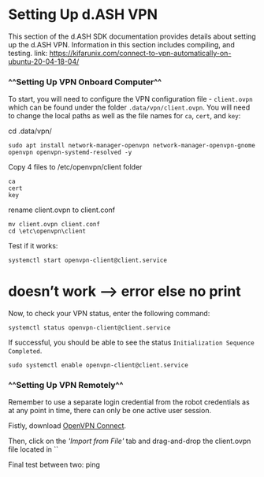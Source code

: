 # Setting Up d.ASH VPN

This section of the d.ASH SDK documentation provides details about setting up the d.ASH VPN. Information in this section includes compiling, and testing.
link: https://kifarunix.com/connect-to-vpn-automatically-on-ubuntu-20-04-18-04/

### ^^Setting Up VPN Onboard Computer^^

To start, you will need to configure the VPN configuration file - `client.ovpn` which can be found under the folder `.data/vpn/client.ovpn`. You will need to change the local paths as well as the file names for `ca`, `cert`, and `key`:

cd .data/vpn/

``` python3
sudo apt install network-manager-openvpn network-manager-openvpn-gnome openvpn openvpn-systemd-resolved -y
```

Copy 4 files to /etc/openvpn/client folder
```
ca
cert
key
```

rename client.ovpn to client.conf
```
mv client.ovpn client.conf
cd \etc\openvpn\client
```



Test if it works:
``` python3
systemctl start openvpn-client@client.service
```

# doesn’t work —> error else no print

Now, to check your VPN status, enter the following command: 
``` python3 
systemctl status openvpn-client@client.service
```
If successful, you should be able to see the status `Initialization Sequence Completed`.

``` python3
sudo systemctl enable openvpn-client@client.service
```

### ^^Setting Up VPN Remotely^^

Remember to use a separate login credential from the robot credentials as at any point in time, there can only be one active user session.


Fistly, download [OpenVPN Connect](https://openvpn.net/client-connect-vpn-for-windows/).

Then, click on the _'Import from File'_ tab and drag-and-drop the client.ovpn file located in ``


Final test between two: ping 


